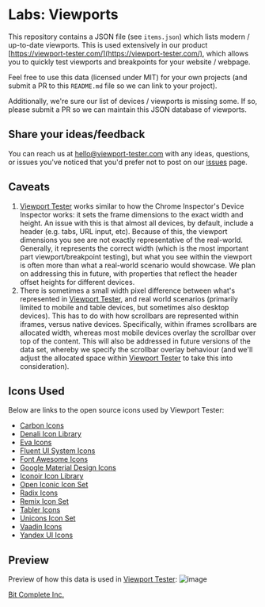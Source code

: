 # Labs: Viewports
This repository contains a JSON file (see `items.json`) which lists modern /
up-to-date viewports. This is used extensively in our product
[https://viewport-tester.com/](https://viewport-tester.com/), which allows you
to quickly test viewports and breakpoints for your website / webpage.

Feel free to use this data (licensed under MIT) for your own projects (and
submit a PR to this `README.md` file so we can link to your project).

Additionally, we're sure our list of devices / viewports is missing some. If so,
please submit a PR so we can maintain this JSON database of viewports.


## Share your ideas/feedback
You can reach us at
[hello@viewport-tester.com](mailto:hello@viewport-tester.com) with any ideas,
questions, or issues you've noticed that you'd prefer not to post on our
[issues](https://github.com/bitcomplete/labs-delta-viewport-tester-viewports/issues)
page.


## Caveats
1. [Viewport Tester](https://viewport-tester.com/) works similar to how the
Chrome Inspector's Device Inspector works: it sets the frame dimensions to the
exact width and height. An issue with this is that almost all devices, by
default, include a header (e.g. tabs, URL input, etc). Because of this, the
viewport dimensions you see are not exactly representative of the real-world.
Generally, it represents the correct width (which is the most important part
viewport/breakpoint testing), but what you see within the viewport is often more
than what a real-world scenario would showcase. We plan on addressing this in
future, with properties that reflect the header offset heights for different
devices.
2. There is sometimes a small width pixel difference between what's represented
in [Viewport Tester](https://viewport-tester.com/), and real world scenarios
(primarily limited to mobile and table devices, but sometimes also desktop
devices). This has to do with how scrollbars are represented within iframes,
versus native devices. Specifically, within iframes scrollbars are allocated
width, whereas most mobile devices overlay the scrollbar over top of the
content. This will also be addressed in future versions of the data set, whereby
we specify the scrollbar overlay behaviour (and we'll adjust the allocated space
within [Viewport Tester](https://viewport-tester.com/) to take this into
consideration).


## Icons Used
Below are links to the open source icons used by Viewport Tester:
- [Carbon Icons](https://github.com/carbon-design-system/carbon)
- [Denali Icon Library](https://github.com/denali-design/denali-icons)
- [Eva Icons](https://github.com/akveo/eva-icons)
- [Fluent UI System Icons](https://github.com/microsoft/fluentui-system-icons)
- [Font Awesome Icons](https://github.com/FortAwesome/Font-Awesome)
- [Google Material Design Icons](https://github.com/google/material-design-icons)
- [Iconoir Icon Library](https://github.com/iconoir-icons/iconoir)
- [Open Iconic Icon Set](https://github.com/iconic/open-iconic)
- [Radix Icons](https://github.com/modulz/radix-icons)
- [Remix Icon Set](https://github.com/Remix-Design/RemixIcon)
- [Tabler Icons](https://github.com/tabler/tabler-icons)
- [Unicons Icon Set](https://github.com/Iconscout/unicons)
- [Vaadin Icons](https://github.com/vaadin/vaadin-icons)
- [Yandex UI Icons](https://github.com/bem/yandex-ui-icons)


## Preview
Preview of how this data is used in
[Viewport Tester](https://viewport-tester.com):
![image](https://github.com/user-attachments/assets/7cbabf12-3c2b-42d5-b412-b312b2d133be)

[Bit Complete Inc.](https://bitcomplete.io/)
